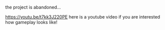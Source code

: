 the project is abandoned...

https://youtu.be/t7kk3J220PE 
here is a youtube video if you are interested how gameplay looks like!
